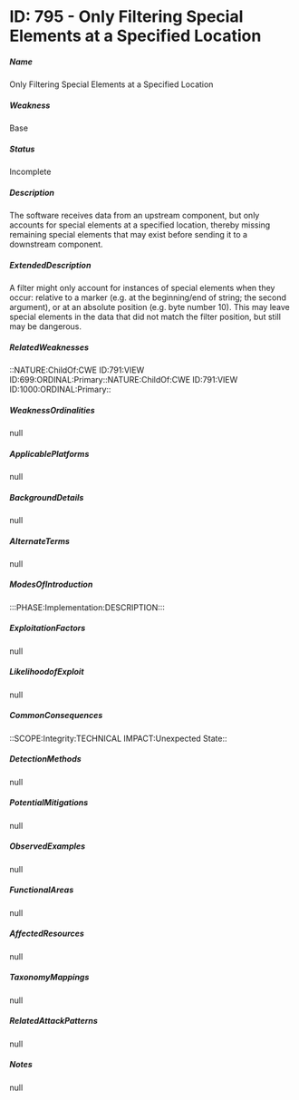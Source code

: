 # ID: 795 - Only Filtering Special Elements at a Specified Location
<h5>Name</h5>Only Filtering Special Elements at a Specified Location
<h5>Weakness</h5>Base
<h5>Status</h5>Incomplete
<h5>Description</h5>The software receives data from an upstream component, but only accounts for special elements at a specified location, thereby missing remaining special elements that may exist before sending it to a downstream component.
<h5>ExtendedDescription</h5>A filter might only account for instances of special elements when they occur: relative to a marker (e.g. at the beginning/end of string; the second argument), or at an absolute position (e.g. byte number 10). This may leave special elements in the data that did not match the filter position, but still may be dangerous.
<h5>RelatedWeaknesses</h5>::NATURE:ChildOf:CWE ID:791:VIEW ID:699:ORDINAL:Primary::NATURE:ChildOf:CWE ID:791:VIEW ID:1000:ORDINAL:Primary::
<h5>WeaknessOrdinalities</h5>null
<h5>ApplicablePlatforms</h5>null
<h5>BackgroundDetails</h5>null
<h5>AlternateTerms</h5>null
<h5>ModesOfIntroduction</h5>:::PHASE:Implementation:DESCRIPTION:::
<h5>ExploitationFactors</h5>null
<h5>LikelihoodofExploit</h5>null
<h5>CommonConsequences</h5>::SCOPE:Integrity:TECHNICAL IMPACT:Unexpected State::
<h5>DetectionMethods</h5>null
<h5>PotentialMitigations</h5>null
<h5>ObservedExamples</h5>null
<h5>FunctionalAreas</h5>null
<h5>AffectedResources</h5>null
<h5>TaxonomyMappings</h5>null
<h5>RelatedAttackPatterns</h5>null
<h5>Notes</h5>null

